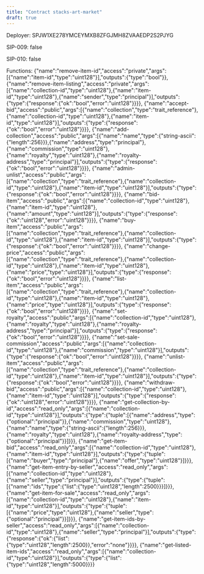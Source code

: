 ```yaml
---
title: "Contract stacks-art-market"
draft: true
---
```

Deployer: SPJW1XE278YMCEYMXB8ZFGJMH8ZVAAEDP2S2PJYG

SIP-009: false

SIP-010: false

Functions:
{"name":"remove-item-id","access":"private","args":[{"name":"item-id","type":"uint128"}],"outputs":{"type":"bool"}}, {"name":"remove-item-listing","access":"private","args":[{"name":"collection-id","type":"uint128"},{"name":"item-id","type":"uint128"},{"name":"sender","type":"principal"}],"outputs":{"type":{"response":{"ok":"bool","error":"uint128"}}}}, {"name":"accept-bid","access":"public","args":[{"name":"collection","type":"trait_reference"},{"name":"collection-id","type":"uint128"},{"name":"item-id","type":"uint128"}],"outputs":{"type":{"response":{"ok":"bool","error":"uint128"}}}}, {"name":"add-collection","access":"public","args":[{"name":"name","type":{"string-ascii":{"length":256}}},{"name":"address","type":"principal"},{"name":"commission","type":"uint128"},{"name":"royalty","type":"uint128"},{"name":"royalty-address","type":"principal"}],"outputs":{"type":{"response":{"ok":"bool","error":"uint128"}}}}, {"name":"admin-unlist","access":"public","args":[{"name":"collection","type":"trait_reference"},{"name":"collection-id","type":"uint128"},{"name":"item-id","type":"uint128"}],"outputs":{"type":{"response":{"ok":"bool","error":"uint128"}}}}, {"name":"bid-item","access":"public","args":[{"name":"collection-id","type":"uint128"},{"name":"item-id","type":"uint128"},{"name":"amount","type":"uint128"}],"outputs":{"type":{"response":{"ok":"uint128","error":"uint128"}}}}, {"name":"buy-item","access":"public","args":[{"name":"collection","type":"trait_reference"},{"name":"collection-id","type":"uint128"},{"name":"item-id","type":"uint128"}],"outputs":{"type":{"response":{"ok":"bool","error":"uint128"}}}}, {"name":"change-price","access":"public","args":[{"name":"collection","type":"trait_reference"},{"name":"collection-id","type":"uint128"},{"name":"item-id","type":"uint128"},{"name":"price","type":"uint128"}],"outputs":{"type":{"response":{"ok":"bool","error":"uint128"}}}}, {"name":"list-item","access":"public","args":[{"name":"collection","type":"trait_reference"},{"name":"collection-id","type":"uint128"},{"name":"item-id","type":"uint128"},{"name":"price","type":"uint128"}],"outputs":{"type":{"response":{"ok":"bool","error":"uint128"}}}}, {"name":"set-royalty","access":"public","args":[{"name":"collection-id","type":"uint128"},{"name":"royalty","type":"uint128"},{"name":"royalty-address","type":"principal"}],"outputs":{"type":{"response":{"ok":"bool","error":"uint128"}}}}, {"name":"set-sale-commission","access":"public","args":[{"name":"collection-id","type":"uint128"},{"name":"commission","type":"uint128"}],"outputs":{"type":{"response":{"ok":"bool","error":"uint128"}}}}, {"name":"unlist-item","access":"public","args":[{"name":"collection","type":"trait_reference"},{"name":"collection-id","type":"uint128"},{"name":"item-id","type":"uint128"}],"outputs":{"type":{"response":{"ok":"bool","error":"uint128"}}}}, {"name":"withdraw-bid","access":"public","args":[{"name":"collection-id","type":"uint128"},{"name":"item-id","type":"uint128"}],"outputs":{"type":{"response":{"ok":"uint128","error":"uint128"}}}}, {"name":"get-collection-by-id","access":"read_only","args":[{"name":"collection-id","type":"uint128"}],"outputs":{"type":{"tuple":[{"name":"address","type":{"optional":"principal"}},{"name":"commission","type":"uint128"},{"name":"name","type":{"string-ascii":{"length":256}}},{"name":"royalty","type":"uint128"},{"name":"royalty-address","type":{"optional":"principal"}}]}}}, {"name":"get-item-bid","access":"read_only","args":[{"name":"collection-id","type":"uint128"},{"name":"item-id","type":"uint128"}],"outputs":{"type":{"tuple":[{"name":"buyer","type":"principal"},{"name":"offer","type":"uint128"}]}}}, {"name":"get-item-entry-by-seller","access":"read_only","args":[{"name":"collection-id","type":"uint128"},{"name":"seller","type":"principal"}],"outputs":{"type":{"tuple":[{"name":"ids","type":{"list":{"type":"uint128","length":2500}}}]}}}, {"name":"get-item-for-sale","access":"read_only","args":[{"name":"collection-id","type":"uint128"},{"name":"item-id","type":"uint128"}],"outputs":{"type":{"tuple":[{"name":"price","type":"uint128"},{"name":"seller","type":{"optional":"principal"}}]}}}, {"name":"get-item-ids-by-seller","access":"read_only","args":[{"name":"collection-id","type":"uint128"},{"name":"seller","type":"principal"}],"outputs":{"type":{"response":{"ok":{"list":{"type":"uint128","length":2500}},"error":"none"}}}}, {"name":"get-listed-item-ids","access":"read_only","args":[{"name":"collection-id","type":"uint128"}],"outputs":{"type":{"list":{"type":"uint128","length":5000}}}}
